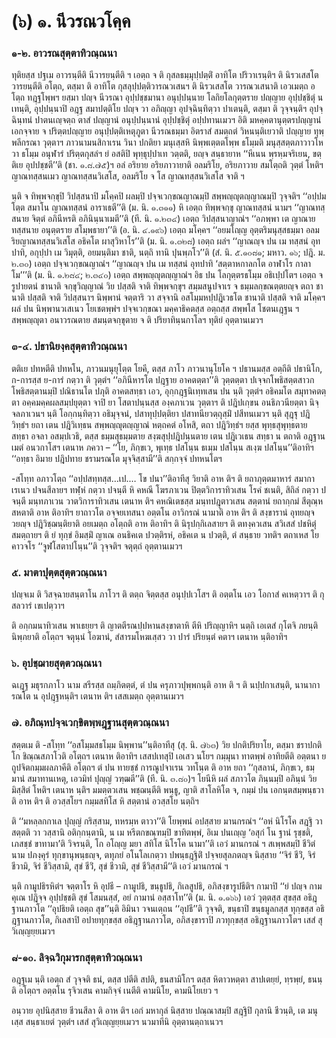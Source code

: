 <h1>(๖) ๑. นีวรณวโคฺค</h1>
<h3>๑-๒. อาวรณสุตฺตาทิวณฺณนา</h3>
<p> ทุติยสฺส   ปฐเม อาวรนฺตีติ  นีวารยนฺตีติ ฯ เอตฺถ จ ติ กุสลธมฺมุปฺปตฺติํ อาทิโต ปริวาเรนฺติฯ ติ นิรวเสสโต วารยนฺตีติ อโตฺถ, ตสฺมา ติ อาทิโต กุสลุปฺปตฺติวารณวเสนฯ ติ นิรวเสสโต วารณวเสนาติ เอวเมตฺถ อโตฺถ ทฎฺฐโพฺพฯ ยสฺมา ปญฺจ นีวรณา อุปฺปชฺชมานา อนุปฺปนฺนาย โลกิยโลกุตฺตราย ปญฺญาย อุปฺปชฺชิตุํ น เทนฺติ, อุปฺปนฺนาปิ อฎฺฐ สมาปตฺติโย ปญฺจ วา อภิญฺญา อุปจฺฉินฺทิตฺวา ปาเตนฺติ, ตสฺมา ติ วุจฺจนฺติฯ อุปจฺฉินฺทนํ ปาตนเญฺจตฺถ ตาสํ ปญฺญานํ อนุปฺปนฺนานํ อุปฺปชฺชิตุํ อปฺปทานเมวฯ อิติ มหคฺคตานุตฺตรปญฺญานํ เอกจฺจาย จ ปริตฺตปญฺญาย อนุปฺปตฺติเหตุภูตา นีวรณธมฺมา อิตราสํ สมตฺถตํ วิหนนฺติเยวาติ ปญฺญาย ทุพฺพลีกรณา วุตฺตาฯ ภาวนามนสิกาเรน วินา ปกติยา มนุเสฺสหิ นิพฺพเตฺตตโพฺพ ธโมฺมติ  มนุสฺสตฺตภาวาวโห วา ธโมฺม  อนุฬารํ ปริตฺตกุสลํฯ ยํ อสติปิ พุทฺธุปฺปาเท วตฺตติ, ยญฺจ สนฺธายาห ‘‘หีเนน พฺรหฺมจริเยน, ขตฺติเย อุปปชฺชตี’’ติ (ชา. ๑.๘.๗๕)ฯ อลํ อริยาย อริยภาวายาติ อลมริโย, อริยภาวาย สมโตฺถติ วุตฺตํ โหติฯ ญาณทสฺสนเมว ญาณทสฺสนวิเสโส, อลมริโย จ โส ญาณทสฺสนวิเสโส จาติ ฯ</p>


<p>นฺติ จ ทิพฺพจกฺขุปิ วิปสฺสนาปิ มโคฺคปิ ผลมฺปิ ปจฺจเวกฺขณญาณมฺปิ สพฺพญฺญุตญฺญาณมฺปิ วุจฺจติฯ ‘‘อปฺปมโตฺต สมาโน ญาณทสฺสนํ อาราเธตี’’ติ (ม. นิ. ๑.๓๑๑) หิ เอตฺถ ทิพฺพจกฺขุ ญาณทสฺสนํ นามฯ ‘‘ญาณทสฺสนาย จิตฺตํ อภินีหรติ อภินินฺนาเมตี’’ติ (ที. นิ. ๑.๒๓๔) เอตฺถ วิปสฺสนาญาณํฯ ‘‘อภพฺพา เต ญาณาย ทสฺสนาย อนุตฺตราย สโมฺพธายา’’ติ (อ. นิ. ๔.๑๙๖) เอตฺถ มโคฺคฯ ‘‘อยมโญฺญ  อุตฺตริมนุสฺสธมฺมา อลมริยญาณทสฺสนวิเสโส อธิคโต ผาสุวิหาโร’’ติ (ม. นิ. ๑.๓๒๘) เอตฺถ  ผลํฯ ‘‘ญาณญฺจ ปน เม ทสฺสนํ อุทปาทิ, อกุปฺปา เม วิมุตฺติ, อยมนฺติมา ชาติ, นตฺถิ ทานิ ปุนพฺภโว’’ติ (สํ. นิ. ๕.๑๐๘๑; มหาว. ๑๖; ปฎิ. ม. ๒.๓๐) เอตฺถ ปจฺจเวกฺขณญาณํฯ ‘‘ญาณญฺจ ปน เม ทสฺสนํ อุทปาทิ ‘สตฺตาหกาลกโต อาฬาโร กาลาโม’’’ติ (ม. นิ. ๑.๒๘๔; ๒.๓๔๐) เอตฺถ สพฺพญฺญุตญฺญาณํฯ อิธ ปน โลกุตฺตรธโมฺม อธิเปฺปโตฯ เอตฺถ จ รูปายตนํ ชานาติ จกฺขุวิญฺญาณํ วิย ปสฺสติ จาติ  ทิพฺพจกฺขุฯ สมฺมสนูปจาเร จ ธมฺมลกฺขณตฺตยญฺจ ตถา ชานาติ ปสฺสติ จาติ  วิปสฺสนาฯ นิพฺพานํ จตฺตาริ วา สจฺจานิ อสโมฺมหปฺปฎิเวธโต ชานาติ ปสฺสติ จาติ  มโคฺคฯ ผลํ ปน นิพฺพานวเสเนว โยเชตพฺพํฯ ปจฺจเวกฺขณา มคฺคาธิคตสฺส อตฺถสฺส สพฺพโส โชตนเฎฺฐน ฯ สพฺพญฺญุตา อนาวรณตาย สมนฺตจกฺขุตาย จ ติ ปริยาทินฺนกาโลฯ ทุติยํ อุตฺตานเมวฯ</p>

</p>


<h3>๓-๔. ปธานิยงฺคสุตฺตาทิวณฺณนา</h3>
<p> ตติเย ปทหตีติ ปทหโน, ภาวนมนุยุโตฺต โยคี, ตสฺส ภาโว ภาวนานุโยโค ฯ ปธานมสฺส อตฺถีติ ปธานิโก, ก-การสฺส ย-การํ กตฺวา ติ วุตฺตํฯ ‘‘อภินีหารโต ปฎฺฐาย อาคตตฺตา’’ติ วุตฺตตฺตา ปเจฺจกโพธิสตฺตสาวกโพธิสตฺตานมฺปิ ปณิธานโต ปภุติ อาคตสทฺธา  เอว, อุกฺกฎฺฐนิเทฺทเสน ปน นฺติ วุตฺตํฯ อธิคมโต สมุทาคตตฺตา อคฺคมคฺคผลสมฺปยุตฺตา จาปิ  ยา โสตาปนฺนสฺส องฺคภาเวน วุตฺตาฯ ติ ปฎิปเกฺขน อนธิภวนียตฺตา นิจฺจลภาเวนฯ นฺติ โอกฺกนฺทิตฺวา อธิมุจฺจนํ, ปสาทุปฺปตฺติยา ปสาทนียวตฺถุสฺมิํ ปสีทนเมวฯ นฺติ สุฎฺฐุ ปฎิวิทฺธํฯ ยถา เตน ปฎิวิเทฺธน สพฺพญฺญุตญฺญาณํ หตฺถคตํ อโหสิ, ตถา ปฎิวิทฺธํฯ ยสฺส พุทฺธสุพุทฺธตาย สทฺธา อจลา อสมฺปเวธิ, ตสฺส ธมฺมสุธมฺมตาย สงฺฆสุปฺปฎิปนฺนตาย  เตน ปฎิเวเธน สทฺธา น ตถาติ อฎฺฐานเมตํ อนวกาโสฯ เตนาห ภควา – ‘‘โย, ภิกฺขเว, พุเทฺธ ปสโนฺน ธเมฺม ปสโนฺน สเงฺฆ ปสโนฺน’’ติอาทิฯ  ‘‘อทฺธา อิมาย ปฎิปทาย ชรามรณโต มุจฺจิสฺสามี’’ติ สกฺกจฺจํ ปทหนโตฯ</p>


<p>-สโทฺท  อภาวโตฺถ ‘‘อปฺปสทฺทสฺส…เป.… โข ปนา’’ติอาทีสุ วิยาติ อาห ติฯ ติ ยถาภุตฺตมาหารํ สมากาเรเนว ปจนสีลายฯ ทฬฺหํ กตฺวา ปจนฺตี หิ คหณี โฆรภาเวน ปิตฺตวิการาทิวเสน โรคํ ชเนติ, สิถิลํ กตฺวา ปจนฺตี มนฺทภาเวน วาตวิการาทิวเสน เตนาห ติฯ คหณิเตชสฺส มนฺทปฎุตาวเสน สตฺตานํ ยถากฺกมํ สีตุณฺหสหตาติ อาห ติอาทิฯ ยาถาวโต อจฺจยเทสนา อตฺตโน อาวิกรณํ นามาติ อาห ติฯ ติ สงฺขารานํ อุทยญฺจ วยญฺจ ปฎิวิชฺฌนฺติยาติ อยเมตฺถ อโตฺถติ อาห ติอาทิฯ ติ นิรุปกฺกิเลสายฯ ติ ตทงฺควเสน สวิเสสํ ปชหิตุํ สมตฺถายฯ ติ ยํ ทุกฺขํ อิมสฺมิํ ญาเณ อนธิคเต ปวตฺติรหํ, อธิคเต น ปวตฺติ, ตํ สนฺธาย วทติฯ ตถาเหส โยคาวจโร ‘‘จูฬโสตาปโนฺน’’ติ วุจฺจติฯ จตุตฺถํ อุตฺตานเมวฯ</p>

</p>


<h3>๕. มาตาปุตฺตสุตฺตวณฺณนา</h3>
<p> ปญฺจเม ติ วิสจฺฉายสนฺตาโน ภาโวฯ ติ ตตฺถ จิตฺตสฺส อนุปฺปเวโสฯ ติ อตฺตโน เอว โอกาสํ คเหตฺวาฯ ติ กุสลวารํ เขเปตฺวาฯ</p>


<p>ติ อกฺกมนาทิวเสน พาเธยฺยฯ ติ ญาตตีรณปฺปหานสงฺขาตาหิ ตีหิ ปริญฺญาหิฯ นตฺถิ เอเตสํ กุโตจิ ภยนฺติ  นิพฺภยาติ อโตฺถฯ จตุนฺนํ โอฆานํ, สํสารมโหฆเสฺสว วา ปารํ ปริยนฺตํ คตาฯ เตนาห นฺติอาทิฯ</p>

</p>


<h3>๖. อุปชฺฌายสุตฺตวณฺณนา</h3>
<p> ฉเฎฺฐ  มธุรกภาโว นาม สรีรสฺส ถมฺภิตตฺตํ, ตํ ปน ครุภาวปุพฺพกนฺติ อาห ติ ฯ ติ นปฺปกาเสนฺติ, นานาการณโต น อุปฎฺฐหนฺติฯ เตนาห ติฯ เสสเมตฺถ อุตฺตานเมวฯ</p>

</p>


<h3>๗. อภิณฺหปจฺจเวกฺขิตพฺพฎฺฐานสุตฺตวณฺณนา</h3>
<p> สตฺตเม ติ -สโทฺท ‘‘อสโมฺมสธโมฺม นิพฺพาน’’นฺติอาทีสุ (สุ. นิ. ๗๖๓) วิย ปกติปริยาโย, ตสฺมา ชราปกติโก ชิณฺณสภาโวติ อโตฺถฯ เตนาห ติอาทิฯ เสสปเทสุปิ เอเสว นโยฯ กมฺมุนา ทาตพฺพํ อาทิยตีติ  อตฺตนา ยถูปจิตกมฺมผลภาคีติ อโตฺถฯ ตํ ปน ทายชฺชํ การณูปจาเรน วทโนฺต ติ อาห ยถา ‘‘กุสลานํ, ภิกฺขเว, ธมฺมานํ สมาทานเหตุ, เอวมิทํ ปุญฺญํ วฑฺฒตี’’ติ (ที. นิ. ๓.๘๐)ฯ โยนีหิ ผลํ สภาวโต ภินฺนมฺปิ อภินฺนํ วิย มิสฺสิตํ โหติฯ เตนาห นฺติฯ มมตฺตวเสน พชฺฌนฺตีติ พนฺธู, ญาติ สาโลหิโต จ, กมฺมํ ปน เอกนฺตสมฺพนฺธวาติ อาห ติฯ ติ อวสฺสโยฯ กมฺมสทิโส หิ สตฺตานํ อวสฺสโย นตฺถิฯ</p>


<p>ติ ‘‘มหลฺลกกาเล ปุญฺญํ กริสฺสาม, ทหรมฺห ตาวา’’ติ โยพฺพนํ อปสฺสาย มานกรณํฯ ‘‘อหํ นิโรโค สฎฺฐิ วา สตฺตติ วา วสฺสานิ อติกฺกนฺตานิ, น เม หรีตกขณฺฑมฺปิ ขาทิตพฺพํ, อิเม ปนเญฺญ ‘อสุกํ โน ฐานํ รุชฺชติ, เภสชฺชํ ขาทามา’ติ วิจรนฺติ, โก อโญฺญ มยา สทิโส นิโรโค นามา’’ติ เอวํ มานกรณํ ฯ สเพฺพสมฺปิ ชีวิตํ นาม ปภงฺคุรํ ทุกฺขานุพนฺธญฺจ, ตทุภยํ อโนโลเกตฺวา ปพนฺธฎฺฐิติํ ปจฺจยสุลภตญฺจ นิสฺสาย ‘‘จิรํ ชีวิํ, จิรํ ชีวามิ, จิรํ ชีวิสฺสามิ, สุขํ ชีวิํ, สุขํ ชีวามิ, สุขํ ชีวิสฺสามี’’ติ เอวํ มานกรณํ ฯ</p>


<p>นฺติ  กามูปธิรหิตํฯ จตฺตาโร หิ อุปธี – กามูปธิ, ขนฺธูปธิ, กิเลสูปธิ, อภิสงฺขารูปธีติฯ กามาปิ ‘‘ยํ ปญฺจ กามคุเณ ปฎิจฺจ อุปฺปชฺชติ สุขํ โสมนสฺสํ, อยํ กามานํ อสฺสาโท’’ติ (ม. นิ. ๑.๑๖๖) เอวํ วุตฺตสฺส สุขสฺส อธิฎฺฐานภาวโต ‘‘อุปธิยติ เอตฺถ สุข’’นฺติ อิมินา วจนเตฺถน ‘‘อุปธี’’ติ วุจฺจติ, ขนฺธาปิ ขนฺธมูลกสฺส ทุกฺขสฺส  อธิฎฺฐานภาวโต, กิเลสาปิ อปายทุกฺขสฺส อธิฎฺฐานภาวโต, อภิสงฺขาราปิ ภวทุกฺขสฺส อธิฎฺฐานภาวโตฯ เสสํ สุวิเญฺญยฺยเมวฯ</p>

</p>


<h3>๘-๑๐. ลิจฺฉวิกุมารกสุตฺตาทิวณฺณนา</h3>
<p> อฎฺฐเม นฺติ เอตฺถ สํ วุจฺจติ ธนํ, ตสฺส ปตีติ สปติ, ธนสามิโกฯ ตสฺส หิตาวหตฺตา สาปเตยฺยํ, ทฺรพฺยํ, ธนนฺติ อโตฺถฯ อตฺตโน รุจิวเสน คามกิจฺจํ เนตีติ คามนิโย, คามนิโยเยว ฯ</p>


<p>อนฺวาย อุปนิสฺสาย ชีวนสีลา ติ อาห ติฯ เอกํ มหากุลํ นิสฺสาย ปณฺณาสมฺปิ สฎฺฐิปิ กุลานิ ชีวนฺติ, เต มนุเสฺส สนฺธาเยตํ วุตฺตํฯ เสสํ สุวิเญฺญยฺยเมวฯ นวมาทีนิ อุตฺตานตฺถาเนวฯ</p>

</p>

</p>





